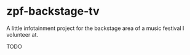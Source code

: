 # zpf-backstage-tv
A little infotainment project for the backstage area of a music festival I volunteer at.

TODO
